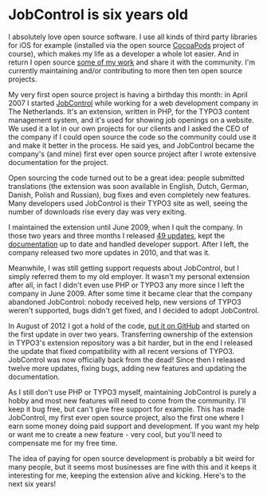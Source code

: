 # JobControl is six years old
I absolutely love open source software. I use all kinds of third party libraries for iOS for example (installed via the open source [CocoaPods](http://www.cocoapods.org) project of course), which makes my life as a developer a whole lot easier. And in return I open source [some of my work](/projects/) and share it with the community. I'm currently maintaining and/or contributing to more then ten open source projects.

My very first open source project is having a birthday this month: in April 2007 I started [JobControl](http://typo3.org/extensions/repository/view/dmmjobcontrol) while working for a web development company in The Netherlands. It's an extension, written in PHP, for the TYPO3 content management system, and it's used for showing job openings on a website. We used it a lot in our own projects for our clients and I asked the CEO of the company if I could open source the code so the community could use it and make it better in the process. He said yes, and JobControl became the company's (and mine) first ever open source project after I wrote extensive documentation for the project.

Open sourcing the code turned out to be a great idea: people submitted translations (the extension was soon available in English, Dutch, German, Danish, Polish and Russian), bug fixes and even completely new features. Many developers used JobControl is their TYPO3 site as well, seeing the number of downloads rise every day was very exiting.

I maintained the extension until June 2009, when I quit the company. In those two years and three months I released [49 updates](https://github.com/kevinrenskers/dmmjobcontrol/blob/master/CHANGELOG), kept the [documentation](http://typo3.org/extension-manuals/dmmjobcontrol/current/) up to date and handled developer support. After I left, the company released two more updates in 2010, and that was it. 

Meanwhile, I was still getting support requests about JobControl, but I simply referred them to my old employer. It wasn't my personal extension after all, in fact I didn't even use PHP or TYPO3 any more since I left the company in June 2009. After some time it became clear that the company abandoned JobControl: nobody received help, new versions of TYPO3 weren't supported, bugs didn't get fixed, and I decided to adopt JobControl.

In August of 2012 I got a hold of the code, [put it on GitHub](https://github.com/kevinrenskers/dmmjobcontrol) and started on the first update in over two years. Transferring ownership of the extension in TYPO3's extension repository was a bit harder, but in the end I released the update that fixed compatibility with all recent versions of TYPO3. JobControl was now officially back from the dead! Since then I released twelve more updates, fixing bugs, adding new features and updating the documentation.

As I still don't use PHP or TYPO3 myself, maintaining JobControl is purely a hobby and most new features will need to come from the community. I'll keep it bug free, but can't give free support for example. This has made JobControl, my first ever open source project, also the first one where I earn some money doing paid support and development. If you want my help or want me to create a new feature - very cool, but you'll need to compensate me for my free time.

The idea of paying for open source development is probably a bit weird for many people, but it seems most businesses are fine with this and it keeps it interesting for me, keeping the extension alive and kicking. Here's to the next six years!